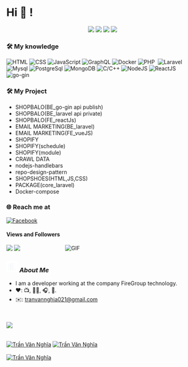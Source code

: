 # Hi 👋 !


<p align="center">
  <img src="https://komarev.com/ghpvc/?username=tranvannghia021">
  <img src="https://shields.io/github/stars/tranvannghia021">
  <img src="https://img.shields.io/github/followers/tranvannghia021">
  <img src="https://img.shields.io/static/v1?label=%F0%9F%8C%9F&message=Love%20coding&style=style=flat&color=red">
</p>

### 🛠 My knowledge

![HTML](https://img.shields.io/badge/html-%23E34F26.svg?style=flat-square&logo=html5&logoColor=white)
![CSS](https://img.shields.io/badge/css-%231572B6.svg?style=flat-square&logo=css3&logoColor=white)
![JavaScript](https://img.shields.io/badge/javascript-%23323330.svg?style=flat-square&logo=javascript&logoColor=%23F7DF1E)
![GraphQL](https://img.shields.io/badge/-GraphQL-E10098?style=flat-square&logo=graphql&logoColor=white)
![Docker](https://img.shields.io/badge/docker-%230db7ed.svg?style=flat-square&logo=docker&logoColor=white)
![PHP](https://img.shields.io/badge/-PHP-05122A?style=flat&logo=php)&nbsp;
![Laravel](https://img.shields.io/badge/-Laravel-05122A?style=flat&logo=Laravel&color=white)&nbsp;
![Mysql](https://img.shields.io/badge/-Mysql-05122?style=flat&logo=mysql&color=white&logoColor=blue)
![PostgreSql](https://img.shields.io/badge/-PostgreSQL-05122?style=flat&logo=PostgreSQL&color=informational&logoColor=white)
![MongoDB](https://img.shields.io/badge/-MongoDB-05122?style=flat&logo=mongodb&color=blue&logoColor=green)
![C/C++](https://img.shields.io/badge/-C/C++-05122A?style=flat&logo=C&color=blue&logoColor=white)
![NodeJS](https://img.shields.io/badge/node.js-6DA55F?style=flat-square&logo=node.js&logoColor=white)
![ReactJS](https://img.shields.io/badge/react.js-6DA55F?style=&logo=react&color=white)
![go-gin](https://img.shields.io/badge/go-gin-6DA55F?style=&logo=go&color=white)
### 🛠 My Project 
<ul>
	<li><a href="https://github.com/tranvannghia021/go-gin-shopbalo-api-publish-client"></a>SHOPBALO(BE_go-gin api publish)</li>
	<li><a href="https://github.com/tranvannghia021/BE_EC_Laravel-shopbalo"></a>SHOPBALO(BE_laravel api private)</li>
	<li><a href="https://github.com/tranvannghia021/FE_EC_ReactJs-shopbalo"></a>SHOPBALO(FE_reactJs)</li>
	<li><a href="https://github.com/tranvannghia021/laravel-email-marketing-BE"></a>EMAIL MARKETING(BE_laravel)</li>
	<li><a href="https://github.com/tranvannghia021/Vuejs-email-marketing-FE"></a>EMAIL MARKETING(FE_vueJS)</li>
	<li><a href="https://github.com/tranvannghia021/laravel_shopify"></a>SHOPIFY</li>
	<li><a href="https://github.com/tranvannghia021/comands_Schedule"></a>SHOPIFY(schedule)</li>
	<li><a href="https://github.com/tranvannghia021/laravel_app_module"></a>SHOPIFY(module)</li>
	<li><a href="https://github.com/tranvannghia021/laravel_crawldata"></a>CRAWL DATA</li>
	<li><a href="https://github.com/tranvannghia021/nodejs"></a>nodejs-handlebars</li>
	<li><a href="https://github.com/tranvannghia021/repository-design-pattern"></a>repo-design-pattern</li>
	<li><a href="https://github.com/tranvannghia021/FE-BASIC-ONE-PAGE"></a>SHOPSHOES(HTML,JS,CSS)</li>
	<li><a href="https://github.com/tranvannghia021/core"></a>PACKAGE(core_laravel)</li>
	<li><a href="https://github.com/tranvannghia021/docker-compose"></a>Docker-compose</li>
</ul>


### 🌐️ Reach me at

[![Facebook](https://img.shields.io/badge/Facebook-%231877F2.svg?style=for-the-badge&logo=Facebook&logoColor=white)](https://www.facebook.com/TVNnghia/)

####  Views and Followers
![](https://i0.wp.com/s1.uphinh.org/2021/09/09/1a1d60ba032fca679a8bb71ebe5fa649.png)
<a href="https://github.com/tranvannghia021">
    <img src="https://komarev.com/ghpvc/?username=tranvannghia021">
	</a><a href="https://github.com/tranvannghia021"></a>
<img align="right" alt="GIF" src="https://media.giphy.com/media/p4NLw3I4U0idi/giphy.gif" width="350px" />
<br>

### <img src="https://raw.githubusercontent.com/nguyenary/nguyenary/master/images/stats.gif" width="30px" height="30px"> ***About Me***

- I am a developer working at the company FireGroup technology.
- :heart:: :tv:, :man_technologist:, :headphones:, :badminton:.
- :envelope:: tranvannghia021@gmail.com

<br>



![](https://github-profile-summary-cards.vercel.app/api/cards/profile-details?username=tranvannghia021&theme=monokai)
	


  <br/>
    <a href="https://github.com/tranvannghia021"><img alt="Trần Văn Nghĩa" src="https://github-readme-stats.vercel.app/api?username=tranvannghia021&show_icons=true&count_private=true&theme=react&hide_border=true&bg_color=0D1117" /></a>
  <a href=""><img alt="Trần Văn Nghĩa" src="https://github-readme-stats.vercel.app/api/top-langs/?username=tranvannghia021&langs_count=8&count_private=true&layout=compact&theme=react&hide_border=true&bg_color=0D1117" /></a>
  <br/>
<br/>
<a href="https://github.com/tranvannghia021"><img alt="Trần Văn Nghĩa" src="https://activity-graph.herokuapp.com/graph?username=tranvannghia021&bg_color=0D1117&color=5BCDEC&line=5BCDEC&point=FFFFFF&hide_border=true" /></a>
<br/>
<br/>

